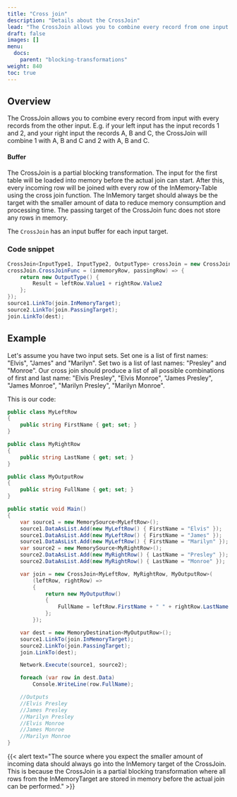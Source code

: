 ```yaml
---
title: "Cross join"
description: "Details about the CrossJoin"
lead: "The CrossJoin allows you to combine every record from one input with every record from the other input. This allows you to simulate a cross join like behavior as in sql (also known as Cartesian product)."
draft: false
images: []
menu:
  docs:
    parent: "blocking-transformations"
weight: 840
toc: true
---
```


## Overview

The CrossJoin allows you to combine every record from input with every records from the other input. E.g. if your left input has the input records 1 and 2, and your right input the records A, B and C, the CrossJoin will combine 1 with A, B and C and 2 with A, B and C.

#### Buffer

The CrossJoin is a partial blocking transformation. The input for the first table will be loaded into memory before the actual join can start. After this, every incoming row will be joined with every row of the InMemory-Table using the cross join function. The InMemory target should always be the target with the smaller amount of data to reduce memory consumption and processing time. The passing target of the CrossJoin func does not store any rows in memory.

The `CrossJoin` has an input buffer for each input target.

### Code snippet

```C#
CrossJoin<InputType1, InputType2, OutputType> crossJoin = new CrossJoin<InputType1, InputType2, OutputType>();
crossJoin.CrossJoinFunc = (inmemoryRow, passingRow) => {
    return new OutputType() {
        Result = leftRow.Value1 + rightRow.Value2
    };
});
source1.LinkTo(join.InMemoryTarget);
source2.LinkTo(join.PassingTarget);
join.LinkTo(dest);
```

## Example

Let's assume you have two input sets.
Set one is a list of first names: "Elvis", "James" and "Marilyn". Set two is a list of last names: "Presley" and "Monroe". Our cross join should produce a list of all possible combinations of first and last name: "Elvis Presley", "Elvis Monroe", "James Presley", "James Monroe", "Marilyn Presley", "Marilyn Monroe".

This is our code:

```C#
public class MyLeftRow
{
    public string FirstName { get; set; }
}

public class MyRightRow
{
    public string LastName { get; set; }
}

public class MyOutputRow
{
    public string FullName { get; set; }
}

public static void Main()
{
    var source1 = new MemorySource<MyLeftRow>();
    source1.DataAsList.Add(new MyLeftRow() { FirstName = "Elvis" });
    source1.DataAsList.Add(new MyLeftRow() { FirstName = "James" });
    source1.DataAsList.Add(new MyLeftRow() { FirstName = "Marilyn" });
    var source2 = new MemorySource<MyRightRow>();
    source2.DataAsList.Add(new MyRightRow() { LastName = "Presley" });
    source2.DataAsList.Add(new MyRightRow() { LastName = "Monroe" });

    var join = new CrossJoin<MyLeftRow, MyRightRow, MyOutputRow>(
        (leftRow, rightRow) =>
        {
            return new MyOutputRow()
            {
                FullName = leftRow.FirstName + " " + rightRow.LastName
            };
        });

    var dest = new MemoryDestination<MyOutputRow>();
    source1.LinkTo(join.InMemoryTarget);
    source2.LinkTo(join.PassingTarget);
    join.LinkTo(dest);

    Network.Execute(source1, source2);

    foreach (var row in dest.Data)
        Console.WriteLine(row.FullName);

    //Outputs
    //Elvis Presley
    //James Presley
    //Marilyn Presley
    //Elvis Monroe
    //James Monroe
    //Marilyn Monroe
}
```

{{< alert text="The source where you expect the smaller amount of incoming data should always go into the InMemory target of the CrossJoin. This is because the CrossJoin is a partial blocking transformation where all rows from the InMemoryTarget are stored in memory before the actual join can be performed." >}}

